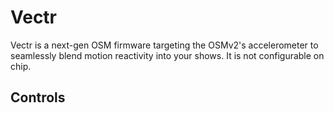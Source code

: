 # Vectr

Vectr is a next-gen OSM firmware targeting the OSMv2's accelerometer to seamlessly blend motion reactivity into your shows.
  It is not configurable on chip.

## Controls


